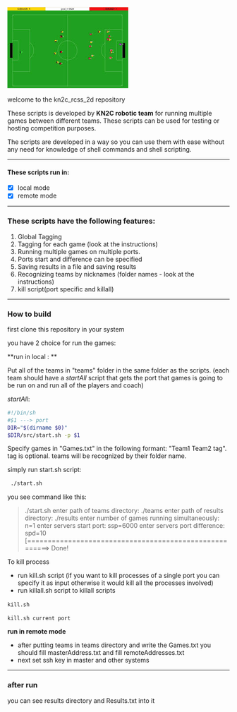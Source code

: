 ![2d_game](./2d_game.jpeg)



welcome to the kn2c_rcss_2d repository

These scripts is developed by **KN2C robotic team** for running multiple games between different teams. These scripts can be used for testing or hosting competition purposes.

The scripts are developed in a way so you can use them with ease without any need for knowledge of shell commands and shell scripting. 

---

#### These scripts run in:

- [x] local mode
- [x] remote mode 

---

### These scripts have the following features:

1. Global Tagging
2. Tagging for each game (look at the instructions)
3. Running multiple games on multiple ports.
4. Ports start and difference can be specified
5. Saving results in a file and saving results
6. Recognizing teams by nicknames (folder names - look at the instructions)
7. kill script(port specific and killall)

---

### How to build

first clone this repository in your system

you have 2 choice for run the games:

**run in local : **

Put all of the teams in "teams" folder in the same folder as the scripts. (each team should have a *startAll* script that gets the port that games is going to be run on and run all of the players and coach)

*startAll*:

```bash
#!/bin/sh
#$1 ---> port
DIR="$(dirname $0)"
$DIR/src/start.sh -p $1
```

Specify games in "Games.txt" in the following formant: "Team1 Team2 tag". tag is optional. teams will be recognized by their folder name.

simply run start.sh script:

```bash
 ./start.sh
```
you see command like this:

> ./start.sh 
> enter path of teams directory: 
> ./teams
> enter path of results directory: 
> ./results
> enter number of games running simultaneously: 
> n=1
> enter servers start port: 
> ssp=6000
> enter servers port difference: 
> spd=10
> [=======================================================>
> Done!

To kill process

- run kill.sh script (if you want to kill processes of a single port you can specify it as input otherwise it would kill all the processes involved)
- run killall.sh script to killall scripts

`kill.sh `

`kill.sh current port`

**run in remote mode**

- after putting teams in teams directory and write the Games.txt you should fill masterAddress.txt and fill remoteAddresses.txt 
- next set ssh key in master and other systems 

---

### after run 

you can see results directory and Results.txt into it

